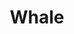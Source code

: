 ---
title: "Whale"
summary: "Whale was a Swedish Rock band, formed in the early 90's by Henrik Schyffert, Cia Berg, and Gordon Cyrus."
image: "whale.jpg"
apple_music_artist_url: "https://music.apple.com/gb/artist/whale/17477106"
wikipedia_url: "none"
---